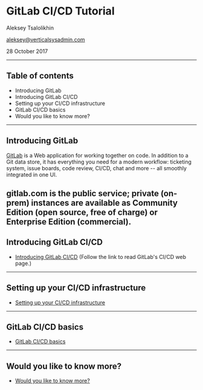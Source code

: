 # GitLab CI/CD Tutorial

Aleksey Tsalolikhin

aleksey@verticalsysadmin.com

28 October 2017

---

## Table of contents

- Introducing GitLab
- Introducing GitLab CI/CD
- Setting up your CI/CD infrastructure
- GitLab CI/CD basics
- Would you like to know more?

---

## Introducing GitLab

[GitLab](https://about.gitlab.com) is a Web application for working together on code. In addition to a Git data store, it has everything you need for a modern workflow: ticketing system, issue boards, code review, CI/CD, chat and more -- all smoothly integrated in one UI.

gitlab.com is the public service; private (on-prem) instances are available as Community Edition (open source, free of charge) or Enterprise Edition (commercial).
---
## Introducing GitLab CI/CD

- [Introducing GitLab CI/CD](https://about.gitlab.com/features/gitlab-ci-cd/) (Follow the link to read GitLab's CI/CD web page.)

---

## Setting up your CI/CD infrastructure

- [Setting up your CI/CD infrastructure](01-setting-up-ci/README.md)

---

## GitLab CI/CD basics

- [GitLab CI/CD basics](02-ci-basics/README.md)

---

## Would you like to know more?

- [Would you like to know more?](bookmarks.md)
